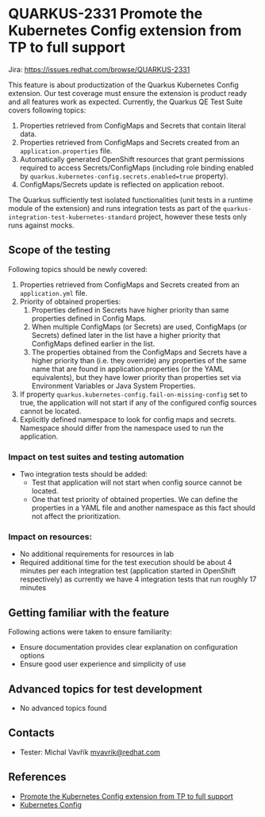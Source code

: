 # QUARKUS-2331 Promote the Kubernetes Config extension from TP to full support

Jira: https://issues.redhat.com/browse/QUARKUS-2331

This feature is about productization of the Quarkus Kubernetes Config extension. Our test coverage must ensure the extension
is product ready and all features work as expected. Currently, the Quarkus QE Test Suite covers following topics:

1. Properties retrieved from ConfigMaps and Secrets that contain literal data.
2. Properties retrieved from ConfigMaps and Secrets created from an `application.properties` file.
3. Automatically generated OpenShift resources that grant permissions required to access Secrets/ConfigMaps (including role binding enabled by `quarkus.kubernetes-config.secrets.enabled=true` property).
4. ConfigMaps/Secrets update is reflected on application reboot.

The Quarkus sufficiently test isolated functionalities (unit tests in a runtime module of the extension) and runs integration
tests as part of the `quarkus-integration-test-kubernetes-standard` project, however these tests only runs against mocks.

## Scope of the testing

Following topics should be newly covered:

1. Properties retrieved from ConfigMaps and Secrets created from an `application.yml` file.
2. Priority of obtained properties:
   1. Properties defined in Secrets have higher priority than same properties defined in Config Maps.
   2. When multiple ConfigMaps (or Secrets) are used, ConfigMaps (or Secrets) defined later in the list have a higher priority that ConfigMaps defined earlier in the list.
   3. The properties obtained from the ConfigMaps and Secrets have a higher priority than (i.e. they override) any properties of the same name that are found in application.properties (or the YAML equivalents), but they have lower priority than properties set via Environment Variables or Java System Properties.
3. If property `quarkus.kubernetes-config.fail-on-missing-config` set to true, the application will not start if any of the configured config sources cannot be located.
4. Explicitly defined namespace to look for config maps and secrets. Namespace should differ from the namespace used to run the application.

### Impact on test suites and testing automation

* Two integration tests should be added:
  * Test that application will not start when config source cannot be located.
  * One that test priority of obtained properties. We can define the properties in a YAML file and another namespace as this fact should not affect the prioritization.

### Impact on resources:

- No additional requirements for resources in lab
- Required additional time for the test execution should be about 4 minutes per each integration test (application started in OpenShift respectively) as currently we have 4 integration tests that run roughly 17 minutes

## Getting familiar with the feature

Following actions were taken to ensure familiarity:
- Ensure documentation provides clear explanation on configuration options
- Ensure good user experience and simplicity of use

## Advanced topics for test development

- No advanced topics found

## Contacts

* Tester: Michal Vavřík <mvavrik@redhat.com>

## References

- [Promote the Kubernetes Config extension from TP to full support](https://issues.redhat.com/browse/QUARKUS-2331)
- [Kubernetes Config](https://quarkus.io/guides/kubernetes-config)